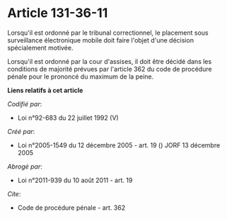 # Article 131-36-11

Lorsqu'il est ordonné par le tribunal correctionnel, le placement sous surveillance électronique mobile doit faire l'objet
d'une décision spécialement motivée. 

Lorsqu'il est ordonné par la cour d'assises, il doit être décidé dans les conditions de majorité prévues par l'article 362 du
code de procédure pénale pour le prononcé du maximum de la peine.

**Liens relatifs à cet article**

_Codifié par_:

  - Loi n°92-683 du 22 juillet 1992 (V)

_Créé par_:

  - Loi n°2005-1549 du 12 décembre 2005 - art. 19 () JORF 13 décembre 2005

_Abrogé par_:

  - Loi n°2011-939 du 10 août 2011 - art. 19

_Cite_:

  - Code de procédure pénale - art. 362
